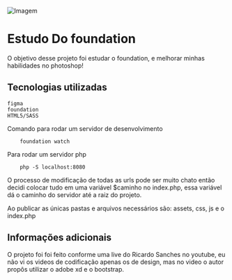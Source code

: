 ![Imagem](https://curriculolucasmartines.000webhostapp.com/apps/front-page/assets/screenshot.jpg)


# Estudo Do foundation

O objetivo desse projeto foi estudar o foundation, e melhorar minhas 
habilidades no photoshop!

## Tecnologias utilizadas
    figma
    foundation
    HTML5/SASS

Comando para rodar um servidor de desenvolvimento

```
    foundation watch
```
Para rodar um servidor php
```
    php -S localhost:8080
```

O processo de modificação de todas as urls pode ser muito chato então decidi colocar tudo em uma variável
$caminho no index.php, essa variável dá o caminho do servidor até a raiz do projeto.

Ao publicar as únicas pastas e arquivos necessários são: assets, css, js e o index.php


## Informações adicionais

O projeto foi foi feito conforme uma live do Ricardo Sanches no youtube,
eu não vi os  videos de codificação apenas os de design, mas no video 
o autor propôs utilizar o adobe xd e o bootstrap.

